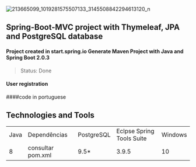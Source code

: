 
![213665099_1019281575507133_3145508842294613120_n](https://user-images.githubusercontent.com/37045332/125006891-8689d300-e035-11eb-9f90-0e9427a2b298.jpg)

## Spring-Boot-MVC project with Thymeleaf, JPA and PostgreSQL database

#### Project created in start.spring.io Generate Maven Project with Java and Spring Boot 2.0.3
> Status: Done

#### User registration

####code in portuguese

## Technologies and Tools
<table>
  <tr> 
    <td>Java</td>
    <td>Dependências</td>
    <td>PostgreSQL</td>
    <td>Eclpse Spring Tools Suite</td>
    <td>Windows</td>
  </tr>
  <tr> 
    <td>8</td>
    <td>consultar pom.xml</td>
    <td>9.5*</td>
    <td>3.9.5</td>
    <td>10</td>
  </tr>
</table>

